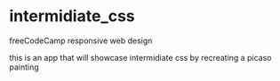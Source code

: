 # intermidiate_css

freeCodeCamp responsive web design

this is an app that will showcase intermidiate css by recreating a picaso painting

